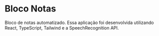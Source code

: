 # Bloco Notas
Bloco de notas automatizado. Essa aplicação foi desenvolvida utilizando React, TypeScript, Tailwind e a SpeechRecognition API.
